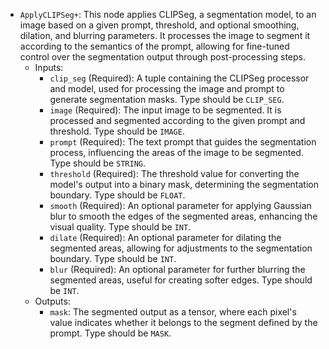 - `ApplyCLIPSeg+`: This node applies CLIPSeg, a segmentation model, to an image based on a given prompt, threshold, and optional smoothing, dilation, and blurring parameters. It processes the image to segment it according to the semantics of the prompt, allowing for fine-tuned control over the segmentation output through post-processing steps.
    - Inputs:
        - `clip_seg` (Required): A tuple containing the CLIPSeg processor and model, used for processing the image and prompt to generate segmentation masks. Type should be `CLIP_SEG`.
        - `image` (Required): The input image to be segmented. It is processed and segmented according to the given prompt and threshold. Type should be `IMAGE`.
        - `prompt` (Required): The text prompt that guides the segmentation process, influencing the areas of the image to be segmented. Type should be `STRING`.
        - `threshold` (Required): The threshold value for converting the model's output into a binary mask, determining the segmentation boundary. Type should be `FLOAT`.
        - `smooth` (Required): An optional parameter for applying Gaussian blur to smooth the edges of the segmented areas, enhancing the visual quality. Type should be `INT`.
        - `dilate` (Required): An optional parameter for dilating the segmented areas, allowing for adjustments to the segmentation boundary. Type should be `INT`.
        - `blur` (Required): An optional parameter for further blurring the segmented areas, useful for creating softer edges. Type should be `INT`.
    - Outputs:
        - `mask`: The segmented output as a tensor, where each pixel's value indicates whether it belongs to the segment defined by the prompt. Type should be `MASK`.
